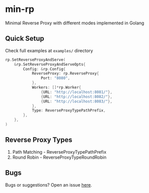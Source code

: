 # **min-rp**
Minimal Reverse Proxy with different modes implemented in Golang

## Quick Setup
Check full examples at `examples/` directory
```go
rp.SetReverseProxyAndServe(
    &rp.SetReverseProxyAndServeOpts{
        Config: &rp.Config{
            ReverseProxy: rp.ReverseProxy{
                Port: "8080",
            },
            Workers: []*rp.Worker{
                {URL: "http://localhost:8081/"},
                {URL: "http://localhost:8082/"},
                {URL: "http://localhost:8083/"},
            },
            Type: ReverseProxyTypePathPrefix,
        },
    },
)
```

## Reverse Proxy Types
1. Path Matching - ReverseProxyTypePathPrefix
2. Round Robin   - ReverseProxyTypeRoundRobin

## Bugs
Bugs or suggestions? Open an issue [here](https://github.com/gusandrioli/min-rp/issues/new).